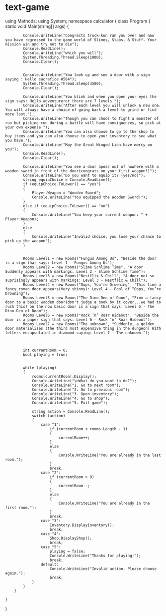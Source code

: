 # text-game


using Methods;
using System;
namespace calculator
{
    class Program
    {
        static void Main(string[] args)
        {



            Console.WriteLine("Congracts truck-kun ran you over and now you have regressed to the game world of Slimes, Stabs, & Stuff. Your mission win and try not to die");
            Console.ReadLine();
            Console.WriteLine("which you will");
            System.Threading.Thread.Sleep(1000);
            Console.Clear();


            Console.WriteLine("You look up and see a door with a sign saying : Hello sacrafice #584");
            System.Threading.Thread.Sleep(3500);
            Console.Clear();

            Console.WriteLine("You blink and when you open your eyes the sign says: Hello adventurerer there are 7 levels.");
            Console.WriteLine("After each level you will unlock a new one. You will always have a choice of going back a level to grind or find more loot.");
            Console.WriteLine("Though you can choos to fight a monster of run but picking run during a battle will have consiquences, so pick at your own expense ");
            Console.WriteLine("You can also choose to go to the shop to buy items and you can also choose to open your inventory to see what you have.");
            Console.WriteLine("May the Great Winged Lion have mercy on you");
            Console.ReadLine();
            Console.Clear();

            Console.WriteLine("You see a door apear out of nowhere with a wooden sword in front of the door(congrats on your first weapon!)");
            Console.WriteLine("Do you want to equip it? (yes/no)");
            string equipChoice = Console.ReadLine();
            if (equipChoice.ToLower() == "yes")
            {
                Player.Weapon = "Wooden Sword";
                Console.WriteLine("You equipped the Wooden Sword!");
            }
            else if (equipChoice.ToLower() == "no")
            {
                Console.WriteLine("You keep your current weapon: " + Player.Weapon);
            }
            else
            {
                Console.WriteLine("Invalid choice, you lose your chance to pick up the weapon");
            }


            Rooms Level1 = new Rooms("Fungus Among Us", "Beside the door is a sign that says: Level 1 - Fungus Among Us");
            Rooms Level2 = new Rooms("Slime Schlime Time", "A door Suddenly appears with markings: Level 2 - Slime Schlime Time");
            Rooms Level3 = new Rooms("Nestflix & Chill", "A door not so suprisingly appears with markings: Level 3 - Nestflix & Chill");
            Rooms Level4 = new Rooms("Oops, You’re Drowning", "This time a fancy roman door appears(Very shinny): Level 4 - Pool of “Oops, You’re Drowning");
            Rooms Level5 = new Rooms("The Dino-Den of Doom", "From a fancy door to a basic wooden door(don't judge a book by it cover...we had to rush this) on the now basic door is a sign that says: Level 5 - The Dino-Den of Doom");
            Rooms Level6 = new Rooms("Rock ‘n’ Roar Hideout", "Beside the door is a paper sign that says: Level 6 - Rock ‘n’ Roar Hideout");
            Rooms Level7 = new Rooms("The unknown", "Suddenly, a golden door materializes (the third most expensive thing in the dungeon) With letters encapsulated in diamond saying: Level 7 - The unknown.");



            int currentRoom = 0;
            bool playing = true;


            while (playing)
            {
                rooms[currentRoom].Display();
                Console.WriteLine("\nWhat do you want to do?");
                Console.WriteLine("1. Go to next room");
                Console.WriteLine("2. Go to previous room");
                Console.WriteLine("3. Open inventory");
                Console.WriteLine("4. Go to shop");
                Console.WriteLine("5. Exit game");

                string action = Console.ReadLine();
                switch (action)
                {
                    case "1":
                        if (currentRoom < rooms.Length - 1)
                        {
                            currentRoom++;
                        }
                        else
                        {
                            Console.WriteLine("You are already in the last room.");
                        }
                        break;
                    case "2":
                        if (currentRoom > 0)
                        {
                            currentRoom--;
                        }
                        else
                        {
                            Console.WriteLine("You are already in the first room.");
                        }
                        break;
                    case "3":
                        Inventory.DisplayInventory();
                        break;
                    case "4":
                        Shop.DisplayShop();
                        break;
                    case "5":
                        playing = false;
                        Console.WriteLine("Thanks for playing!");
                        break;
                    default:
                        Console.WriteLine("Invalid action. Please choose again.");
                        break;
                }
            }
        }

    }
}
